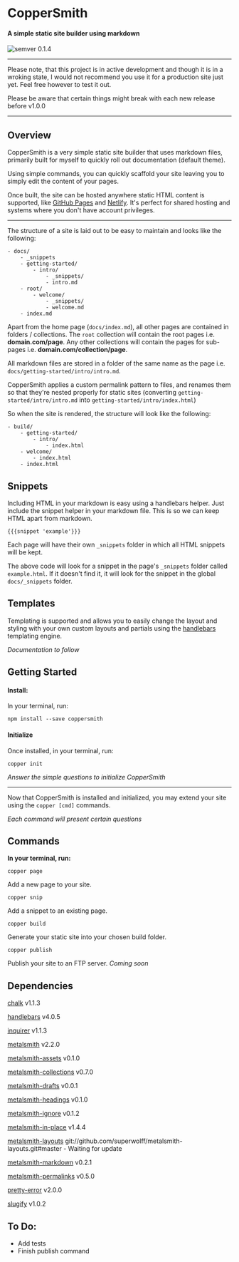 # CopperSmith
#### A simple static site builder using markdown
![semver 0.1.4](https://img.shields.io/badge/semver-0.1.4-green.svg)

---
Please note, that this project is in active development and though it is in a wroking state, I would not recommend you use it for a production site just yet. Feel free however to test it out.

Please be aware that certain things might break with each new release before v1.0.0

---

## Overview

CopperSmith is a very simple static site builder that uses markdown files, primarily built for myself to quickly roll out documentation (default theme).

Using simple commands, you can quickly scaffold your site leaving you to simply edit the content of your pages.

Once built, the site can be hosted anywhere static HTML content is supported, like [GitHub Pages](https://pages.github.com/) and [Netlify](https://www.netlify.com/). It's perfect for shared hosting and systems where you don't have account privileges.

---

The structure of a site is laid out to be easy to maintain and looks like the following:

```
- docs/
    - _snippets
    - getting-started/
        - intro/
            - _snippets/
            - intro.md
    - root/
        - welcome/
            - _snippets/
            - welcome.md
    - index.md
```

Apart from the home page (`docs/index.md`), all other pages are contained in folders / collections. The `root` collection will contain the root pages i.e. **domain.com/page**. Any other collections will contain the pages for sub-pages i.e. **domain.com/collection/page**.

All markdown files are stored in a folder of the same name as the page i.e. `docs/getting-started/intro/intro.md`.

CopperSmith applies a custom permalink pattern to files, and renames them so that they're nested properly for static sites (converting `getting-started/intro/intro.md` into `getting-started/intro/index.html`)

So when the site is rendered, the structure will look like the following:

```
- build/
    - getting-started/
        - intro/
            - index.html
    - welcome/
        - index.html
    - index.html
```

## Snippets

Including HTML in your markdown is easy using a handlebars helper. Just include the snippet helper in your markdown file. This is so we can keep HTML apart from markdown.

```
{{{snippet 'example'}}}
```

Each page will have their own `_snippets` folder in which all HTML snippets will be kept.

The above code will look for a snippet in the page's `_snippets` folder called `example.html`. If it doesn't find it, it will look for the snippet in the global `docs/_snippets` folder.

## Templates

Templating is supported and allows you to easily change the layout and styling with your own custom layouts and partials using the [handlebars](http://handlebarsjs.com/) templating engine.

_Documentation to follow_

## Getting Started

#### Install:

In your terminal, run:
```
npm install --save coppersmith
```

#### Initialize

Once installed, in your terminal, run:

```
copper init
```

_Answer the simple questions to initialize CopperSmith_

---

Now that CopperSmith is installed and initialized, you may extend your site using the `copper [cmd]` commands.

_Each command will present certain questions_

## Commands

**In your terminal, run:**

```
copper page
```

Add a new page to your site.

```
copper snip
```

Add a snippet to an existing page.

```
copper build
```

Generate your static site into your chosen build folder.

```
copper publish
```

Publish your site to an FTP server. _Coming soon_

## Dependencies

[chalk](https://www.npmjs.com/package/chalk) v1.1.3

[handlebars](https://www.npmjs.com/package/handlebars) v4.0.5

[inquirer](https://www.npmjs.com/package/inquirer) v1.1.3

[metalsmith](https://www.npmjs.com/package/metalsmith) v2.2.0

[metalsmith-assets](https://www.npmjs.com/package/metalsmith-assets) v0.1.0

[metalsmith-collections](https://www.npmjs.com/package/metalsmith-collections) v0.7.0

[metalsmith-drafts](https://www.npmjs.com/package/metalsmith-drafts) v0.0.1

[metalsmith-headings](https://www.npmjs.com/package/metalsmith-headings) v0.1.0

[metalsmith-ignore](https://www.npmjs.com/package/metalsmith-ignore) v0.1.2

[metalsmith-in-place](https://www.npmjs.com/package/metalsmith-in-place) v1.4.4

[metalsmith-layouts](https://www.npmjs.com/package/metalsmith-layouts) git://github.com/superwolff/metalsmith-layouts.git#master - Waiting for update

[metalsmith-markdown](https://www.npmjs.com/package/metalsmith-markdown) v0.2.1

[metalsmith-permalinks](https://www.npmjs.com/package/metalsmith-permalinks) v0.5.0

[pretty-error](https://www.npmjs.com/package/pretty-error) v2.0.0

[slugify](https://www.npmjs.com/package/slugify) v1.0.2
    
## To Do:

* Add tests
* Finish publish command
